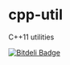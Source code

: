 cpp-util
========

C++11 utilities


[![Bitdeli Badge](https://d2weczhvl823v0.cloudfront.net/sochka/cpp-util/trend.png)](https://bitdeli.com/free "Bitdeli Badge")

